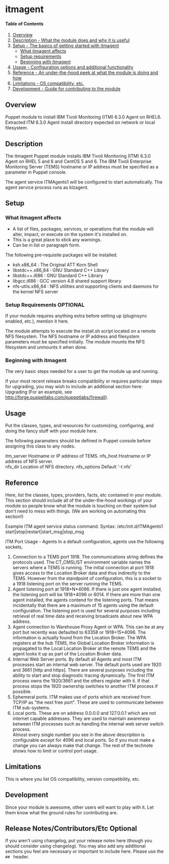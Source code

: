 # itmagent

#### Table of Contents

1. [Overview](#overview)
2. [Description - What the module does and why it is useful](#module-description)
3. [Setup - The basics of getting started with itmagent](#setup)
    * [What itmagent affects](#what-itmagent-affects)
    * [Setup requirements](#setup-requirements)
    * [Beginning with itmagent](#beginning-with-itmagent)
4. [Usage - Configuration options and additional functionality](#usage)
5. [Reference - An under-the-hood peek at what the module is doing and how](#reference)
5. [Limitations - OS compatibility, etc.](#limitations)
6. [Development - Guide for contributing to the module](#development)

## Overview

Puppet module to install IBM Tivoli Monitoring (ITM) 6.3.0 Agent on RHEL6.
Extracted ITM 6.3.0 Agent install directory expected on network or local
filesystem. 

## Description

The itmagent Puppet module installs IBM Tivoli Monitoring (ITM) 6.3.0 Agent on
RHEL 5 and 6 and CentOS 5 and 6. The IBM Tivoli Enterprise Monitoring Server 
(TEMS) hostname or IP address must be specified as a parameter in Puppet console.

The agent service ITMAgents1 will be configured to start automatically.  The 
agent service process runs as klzagent.


## Setup

### What itmagent affects

* A list of files, packages, services, or operations that the module will alter,
  impact, or execute on the system it's installed on.
* This is a great place to stick any warnings.
* Can be in list or paragraph form.

The following pre-requisite packages will be installed.
* ksh.x86_64             : The Original ATT Korn Shell
* libstdc++.x86_64       : GNU Standard C++ Library
* libstdc++.i686         : GNU Standard C++ Library
* libgcc.i686            : GCC version 4.8 shared support library
* nfs-utils.x86_64       : NFS utilities and supporting clients and daemons for the kernel NFS server

### Setup Requirements **OPTIONAL**

If your module requires anything extra before setting up (pluginsync enabled,
etc.), mention it here.

The module attempts to execute the install.sh script located on a remote
NFS filesystem.  The NFS hostname or IP address and filesystem parameters 
must be specified initially.  The module mounts the NFS filesystem and
unmounts it when done.


### Beginning with itmagent

The very basic steps needed for a user to get the module up and running.

If your most recent release breaks compatibility or requires particular steps
for upgrading, you may wish to include an additional section here: Upgrading
(For an example, see http://forge.puppetlabs.com/puppetlabs/firewall).

## Usage

Put the classes, types, and resources for customizing, configuring, and doing
the fancy stuff with your module here.

The following paramaters should be defined in Puppet console before assigning
this class to any nodes.

itm_server	Hostname or IP address of TEMS.
nfs_host        Hostname or IP address of NFS server.    
nfs_dir         Location of NFS directory.
nfs_options	Default '-t nfs'


## Reference

Here, list the classes, types, providers, facts, etc contained in your module.
This section should include all of the under-the-hood workings of your module so
people know what the module is touching on their system but don't need to mess
with things. (We are working on automating this section!)

Example ITM agent service status command.
Syntax: /etc/init.d/ITMAgents1 start|stop|restart|start_msg|stop_msg

ITM Port Usage - Agents
In a default configuration, agents use the following sockets,<br>
1) Connection to a TEMS port 1918. The communications string defines the protocols used. The CT_CMSLIST environment variable names the servers where a TEMS is running. The initial connection at port 1918 gives access to the Location Broker data and thus indirectly to the TEMS. However from the standpoint of configuration, this is a socket to a 1918 listening port on the server running the TEMS.<br>
2) Agent listening port at 1918+N*4096. If there is just one agent installed, the listening port will be 1918+4096 or 6014. If there are more than one agent installed, the agents contend for the listening ports. That means incidentally that there are a maximum of 15 agents using the default configuration. The listening port is used for several purposes including retrieval of real time data and receiving broadcasts about new WPA address.<br>
3) Agent connection to Warehouse Proxy Agent or WPA. This can be at any port but recently was defaulted to 63358 or 1918+15*4096. The information is actually found from the Location Broker. The WPA registers at the hub TEMS, the Global Location Broker information is propagated to the Local Location Broker at the remote TEMS and the agent looks it up as part of the Location Broker data.<br>
4) Internal Web Server ports. By default all Agents and most ITM processes start an internal web server. The default ports used are 1920 and 3661 [http and https]. There are several purposes including the ability to start and stop diagnostic tracing dynamically. The first ITM process owns the 1920/3661 and the others register with it. If that process stops the 1920 ownership switches to another ITM process if possible.<br>
6) Ephemeral ports. ITM makes use of ports which are received from TCP/IP as "the next free port". These are used to communicate between ITM sub-systems.<br>
7) Local ports. These are on address 0.0.0.0 and 127.0.0.1 which are not internet capable addresses. They are used to maintain awareness between ITM processes such as handling the internal web server switch process.<br>
Almost every single number you see in the above description is configurable except for 4096 and local ports. So if you must make a change you can always make that change. The rest of the technote shows how to limit or control port usage.<br>

## Limitations

This is where you list OS compatibility, version compatibility, etc.

## Development

Since your module is awesome, other users will want to play with it. Let them
know what the ground rules for contributing are.

## Release Notes/Contributors/Etc **Optional**

If you aren't using changelog, put your release notes here (though you should
consider using changelog). You may also add any additional sections you feel are
necessary or important to include here. Please use the `## ` header.

